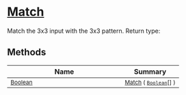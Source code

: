 # [Match](./PatternMatching3x3-100664165.md)

Match the 3x3 input with the 3x3 pattern.
Return type:
## Methods

| Name | Summary | 
| --- | --- | 
| <sub>[Boolean](https://docs.microsoft.com/en-us/dotnet/api/System.Boolean)</sub><img width=200/>| <sub>[Match](./PatternMatching3x3-100664165.md) ( [`Boolean`](https://docs.microsoft.com/en-us/dotnet/api/System.Boolean)[] )</sub>| <br>


